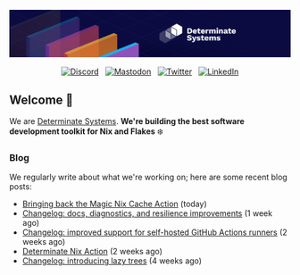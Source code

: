 <p align="center">
  <a href="https://determinate.systems" target="_blank"><img src="https://raw.githubusercontent.com/determinatesystems/.github/main/.github/banner.jpg"></a>
</p>
<p align="center">
  &nbsp;<a href="https://determinate.systems/discord" target="_blank"><img alt="Discord" src="https://img.shields.io/discord/1116012109709463613?style=for-the-badge&logo=discord&logoColor=%23ffffff&label=Discord&labelColor=%234253e8&color=%23e4e2e2"></a>&nbsp;
  &nbsp;<a href="https://hachyderm.io/@determinatesystems" target="_blank"><img alt="Mastodon" src="https://img.shields.io/badge/Mastodon-6468fa?style=for-the-badge&logo=mastodon&logoColor=%23ffffff"></a>&nbsp;
  &nbsp;<a href="https://twitter.com/DeterminateSys" target="_blank"><img alt="Twitter" src="https://img.shields.io/badge/Twitter-303030?style=for-the-badge&logo=x&logoColor=%23ffffff"></a>&nbsp;
  &nbsp;<a href="https://www.linkedin.com/company/determinate-systems" target="_blank"><img alt="LinkedIn" src="https://img.shields.io/badge/LinkedIn-1667be?style=for-the-badge&logo=linkedin&logoColor=%23ffffff"></a>&nbsp;
</p>

## Welcome 👋

We are [Determinate Systems](https://determinate.systems).
**We're building the best software development toolkit for Nix and Flakes** ❄️

### Blog 

We regularly write about what we're working on; here are some recent blog posts:


- [Bringing back the Magic Nix Cache Action](https://determinate.systems/posts/bringing-back-magic-nix-cache-action/) (today)
- [Changelog: docs, diagnostics, and resilience improvements](https://determinate.systems/posts/changelog-determinate-nix-362/) (1 week ago)
- [Changelog: improved support for self-hosted GitHub Actions runners](https://determinate.systems/posts/changelog-improved-self-hosted-determinate-nix-action/) (2 weeks ago)
- [Determinate Nix Action](https://determinate.systems/posts/determinate-nix-action/) (2 weeks ago)
- [Changelog: introducing lazy trees](https://determinate.systems/posts/changelog-determinate-nix-352/) (4 weeks ago)
